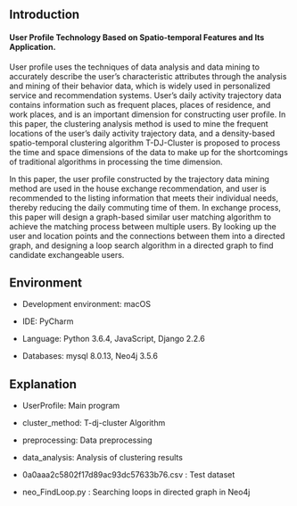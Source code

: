 ## Introduction
#### User Profile Technology Based on Spatio-temporal Features and Its Application.

User profile uses the techniques of data analysis and data mining to accurately describe the user’s characteristic attributes through the analysis and mining of their behavior data, which is widely used in personalized service and recommendation systems. User’s daily activity trajectory data contains information such as frequent places, places of residence, and work places, and is an important dimension for constructing user profile. In this paper, the clustering analysis method is used to mine the frequent locations of the user’s daily activity trajectory data, and a density-based spatio-temporal clustering algorithm T-DJ-Cluster is proposed to process the time and space dimensions of the data to make up for the shortcomings of traditional algorithms in processing the time dimension.

In this paper, the user profile constructed by the trajectory data mining method are used in the house exchange recommendation, and user is recommended to the listing information that meets their individual needs, thereby reducing the daily commuting time of them. In exchange process, this paper will design a graph-based similar user matching algorithm to achieve the matching process between multiple users. By looking up the user and location points and the connections between them into a directed graph, and designing a loop search algorithm in a directed graph to find candidate exchangeable users.

## Environment
- Development environment: macOS

- IDE: PyCharm

- Language: Python 3.6.4, JavaScript, Django 2.2.6

- Databases: mysql 8.0.13, Neo4j 3.5.6

## Explanation
- UserProfile: Main program

- cluster_method: T-dj-cluster Algorithm

- preprocessing: Data preprocessing

- data_analysis: Analysis of clustering results

- 0a0aaa2c5802f17d89ac93dc57633b76.csv : Test dataset

- neo_FindLoop.py : Searching loops in directed graph in Neo4j
